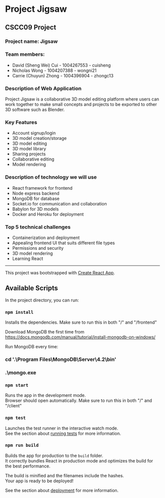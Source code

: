 # Project Jigsaw
## CSCC09 Project

### Project name: Jigsaw

### Team members:
- David (Sheng Wei) Cui - 1004267553 - cuisheng
- Nicholas Wong - 1004207388 - wongni21
- Carrie (Chuyun) Zhong - 1004396904 - zhongc13

### Description of Web Application

Project Jigsaw is a collaborative 3D model editing platform where users can work together to make small concepts and projects to be exported to other 3D software such as Blender.

### Key Features
- Account signup/login
- 3D model creation/storage
- 3D model editing
- 3D model library
- Sharing projects
- Collaborative editing
- Model rendering


### Description of technology we will use
- React framework for frontend
- Node express backend
- MongoDB for database
- Socket.io for communication and collaboration
- Babylon for 3D models
- Docker and Heroku for deployment


### Top 5 technical challenges
- Containerization and deployment
- Appealing frontend UI that suits different file types
- Permissions and security
- 3D model rendering
- Learning React

--------------------------------------------------------------------------------
This project was bootstrapped with [Create React App](https://github.com/facebook/create-react-app).

## Available Scripts

In the project directory, you can run:

### `npm install`

Installs the dependencies.
Make sure to run this in both "/" and "/frontend"

Download MongoDB the first time from https://docs.mongodb.com/manual/tutorial/install-mongodb-on-windows/

Run MongoDB every time:
### cd '.\Program Files\MongoDB\Server\4.2\bin\'
### .\mongo.exe

### `npm start`

Runs the app in the development mode.<br />
Browser should open automatically.
Make sure to run this in both "/" and "/client"

### `npm test`

Launches the test runner in the interactive watch mode.<br />
See the section about [running tests](https://facebook.github.io/create-react-app/docs/running-tests) for more information.

### `npm run build`

Builds the app for production to the `build` folder.<br />
It correctly bundles React in production mode and optimizes the build for the best performance.

The build is minified and the filenames include the hashes.<br />
Your app is ready to be deployed!

See the section about [deployment](https://facebook.github.io/create-react-app/docs/deployment) for more information.
